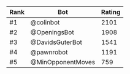 Rank|Bot|Rating
---|---|---
#1|@colinbot|2101
#2|@OpeningsBot|1908
#3|@DavidsGuterBot|1541
#4|@pawnrobot|1191
#5|@MinOpponentMoves|759
